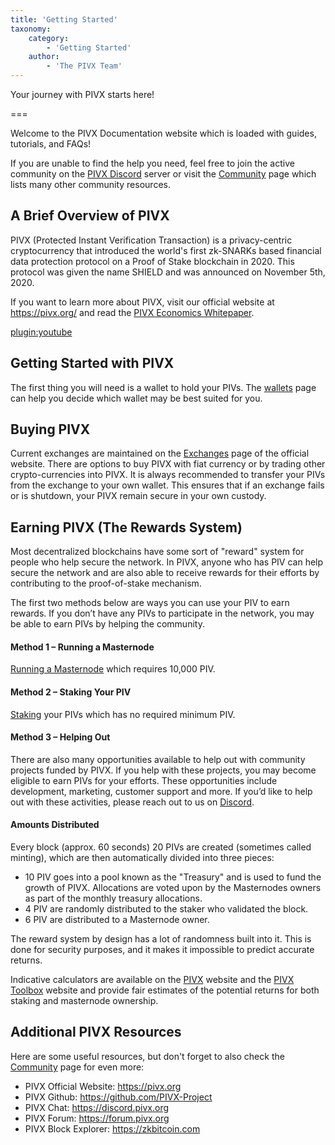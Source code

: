 ```yaml
---
title: 'Getting Started'
taxonomy:
    category:
        - 'Getting Started'
    author:
        - 'The PIVX Team'
---
```


Your journey with PIVX starts here!

===

Welcome to the PIVX Documentation website which is loaded with guides, tutorials, and FAQs!

If you are unable to find the help you need, feel free to join the active community on the [PIVX Discord](https://discord.pivx.org/) server or visit the [Community](/community) page which lists many other community resources.

## A Brief Overview of PIVX

PIVX (Protected Instant Verification Transaction) is a privacy-centric cryptocurrency that introduced the world's first zk-SNARKs based financial data protection protocol on a Proof of Stake blockchain in 2020. This protocol was given the name SHIELD and was announced on November 5th, 2020.

If you want to learn more about PIVX, visit our official website at https://pivx.org/ and read the [PIVX Economics Whitepaper](https://pivx.org/economics).  

[plugin:youtube](https://www.youtube.com/embed/bS0949CgF_Q)

## Getting Started with PIVX

The first thing you will need is a wallet to hold your PIVs. The [wallets](/wallets) page can help you decide which wallet may be best suited for you.

## Buying PIVX

Current exchanges are maintained on the [Exchanges](https://pivx.org/exchanges) page of the official website.  There are options to buy PIVX with fiat currency or by trading other crypto-currencies into PIVX.  It is always recommended to transfer your PIVs from the exchange to your own wallet. This ensures that if an exchange fails or is shutdown, your PIVX remain secure in your own custody.

## Earning PIVX (The Rewards System)

Most decentralized blockchains have some sort of "reward" system for people who help secure the network. In PIVX, anyone who has PIV can help secure the network and are also able to receive rewards for their efforts by contributing to the proof-of-stake mechanism.  

The first two methods below are ways you can use your PIV to earn rewards. If you don’t have any PIVs to participate in the network, you may be able to earn PIVs by helping the community.

#### Method 1 – Running a Masternode
[Running a Masternode](/masternodes) which requires 10,000 PIV.

#### Method 2 – Staking Your PIV
[Staking](/staking) your PIVs which has no required minimum PIV.

#### Method 3 – Helping Out
There are also many opportunities available to help out with community projects funded by PIVX. If you help with these projects, you may become eligible to earn PIVs for your efforts. These opportunities include development, marketing, customer support and more. If you’d like to help out with these activities, please reach out to us on [Discord](https://discord.pivx.org).

#### Amounts Distributed
Every block (approx. 60 seconds) 20 PIVs are created (sometimes called minting), which are then automatically divided into three pieces:
* 10 PIV goes into a pool known as the "Treasury" and is used to fund the growth of PIVX. Allocations are voted upon by the Masternodes owners as part of the monthly treasury allocations.
* 4 PIV are randomly distributed to the staker who validated the block.
* 6 PIV are distributed to a Masternode owner.

The reward system by design has a lot of randomness built into it. This is done for security purposes, and it makes it impossible to predict accurate returns.

Indicative calculators are available on the [PIVX](https://pivx.org) website and the [PIVX Toolbox](https://toolbox.pivx.org/rewards) website and provide fair estimates of the potential returns for both staking and masternode ownership.

## Additional PIVX Resources

Here are some useful resources, but don't forget to also check the [Community](/community) page for even more:

* PIVX Official Website: https://pivx.org
* PIVX Github: https://github.com/PIVX-Project
* PIVX Chat: https://discord.pivx.org
* PIVX Forum: https://forum.pivx.org
* PIVX Block Explorer: https://zkbitcoin.com
